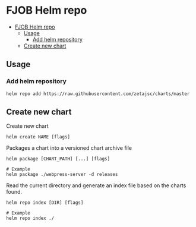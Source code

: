 # FJOB Helm repo

- [FJOB Helm repo](#fjob-helm-repo)
  - [Usage](#usage)
    - [Add helm repository](#add-helm-repository)
  - [Create new chart](#create-new-chart)

## Usage    

### Add helm repository

```
helm repo add https://raw.githubusercontent.com/zetajsc/charts/master
```


## Create new chart

Create new chart

```
helm create NAME [flags]
```

Packages a chart into a versioned chart archive file

```
helm package [CHART_PATH] [...] [flags]

# Example 
helm package ./webpress-server -d releases
```

Read the current directory and generate an index file based on the charts found.

```
helm repo index [DIR] [flags]

# Example
helm repo index ./
```